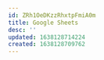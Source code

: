 ```yaml
---
id: ZRh1OeDKzzRhxtpFmiA0m
title: Google Sheets
desc: ''
updated: 1638128714224
created: 1638128709762
---
```


